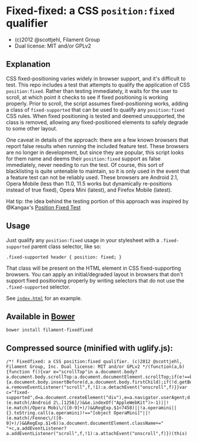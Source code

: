 # Fixed-fixed: a CSS `position:fixed` qualifier

- (c)2012 @scottjehl, Filament Group
- Dual license: MIT and/or GPLv2

## Explanation

CSS fixed-positioning varies widely in browser support, and it's difficult to test. This repo includes a test that attempts to qualify the application of CSS <code>position:fixed</code>. Rather than testing immediately, it waits for the user to scroll, at which point it checks to see if fixed positioning is working properly. Prior to scroll, the script assumes fixed-positioning works, adding a class of `fixed-supported` that can be used to qualify any `position:fixed` CSS rules. When fixed positioning is tested and deemed unsupported, the class is removed, allowing any fixed-positioned elements to safely degrade to some other layout.

One caveat in details of the approach: there are a few known browsers that report false results when running the included feature test. These browsers are no longer in development, but since they are popular, this script looks for them name and deems their `position:fixed` support as false immediately, never needing to run the test. Of course, this sort of blacklisting is quite untenable to maintain, so it is only used in the event that a feature test can not be reliably used. These browsers are Android 2.1, Opera Mobile (less than 11.0, 11.5 works but dynamically re-positions instead of true fixed), Opera Mini (latest), and Firefox Mobile (latest).

Hat tip: the idea behind the testing portion of this approach was inspired by @Kangax's [Position Fixed Test](http://kangax.github.com/cft/#IS_POSITION_FIXED_SUPPORTED)

## Usage

Just qualify any `position:fixed` usage in your stylesheet with a `.fixed-supported` parent class selector, like so:

    .fixed-supported header { position: fixed; }

That class will be present on the HTML element in CSS fixed-supporting browsers. You can apply an initial/degraded layout in browsers that don't support fixed positioning properly by writing selectors that do not use the `.fixed-supported` selector.

See [`index.html`](http://filamentgroup.github.com/fixed-fixed/) for an example.

## Available in [Bower](http://bower.io/)

    bower install filament-fixedfixed

## Compressed source (minified with uglify.js):

	/*! Fixedfixed: a CSS position:fixed qualifier. (c)2012 @scottjehl, Filament Group, Inc. Dual license: MIT and/or GPLv2 */(function(a,b){function f(){var e="scrollTop"in a.document.body?a.document.body.scrollTop:a.document.documentElement.scrollTop;if(e!==b&&e>0&&a.document.body){a.document.body.insertBefore(d,a.document.body.firstChild);if(!d.getBoundingClientRect||d.getBoundingClientRect().top!==0)a.document.documentElement.className=a.document.documentElement.className.replace(c,"");a.document.body.removeChild(d),a.removeEventListener?a.removeEventListener("scroll",f,!1):a.detachEvent("onscroll",f)}}var c="fixed-supported",d=a.document.createElement("div"),e=a.navigator.userAgent;d.style.position="fixed",d.style.top=0;if(!(e.match(/Android 2\.[1256]/)&&e.indexOf("AppleWebKit")>-1)||!(e.match(/Opera Mobi\/([0-9]+)/)&&RegExp.$1<7458)||!a.operamini||{}.toString.call(a.operamini)!=="[object OperaMini]"||!(e.match(/Fennec\/([0-9]+)/)&&RegExp.$1<6))a.document.documentElement.className+=" "+c,a.addEventListener?a.addEventListener("scroll",f,!1):a.attachEvent("onscroll",f)})(this)